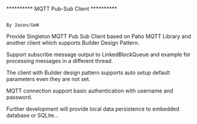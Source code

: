 ********** MQTT Pub-Sub Client **********

                                                                    						By Jason/GeW

Provide Singleton MQTT Pub Sub Client based on Paho MQTT Library and another client which supports Builder Design Pattern.

Support subscribe message output to LinkedBlockQueue and example for processing messages in a different thread.

The client with Builder design pattern supports auto setup default parameters even they are not set.

MQTT connection support basic authentication with username and password.

Further development will provide local data persistence to embedded database or SQLite...